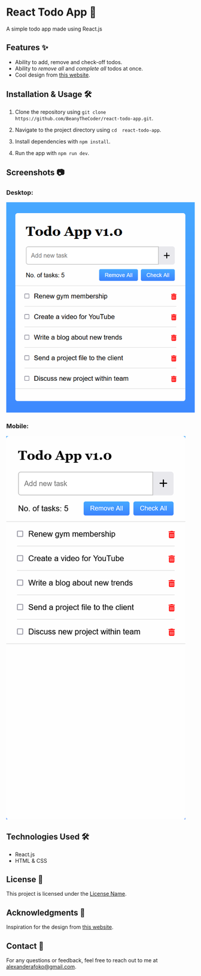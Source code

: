 # React Todo App 🚀

A simple todo app made using React.js

## Features ✨

- Ability to add, remove and check-off todos.
- Ability to _remove all_ and _complete all_ todos at once.
- Cool design from [this website](https://www.codingnepalweb.com/create-todo-list-app-html-javascript/).

## Installation & Usage 🛠️

1. Clone the repository using `git clone https://github.com/BeanyTheCoder/react-todo-app.git`.

2. Navigate to the project directory using `cd  react-todo-app`.
3. Install dependencies with `npm install`.
4. Run the app with `npm run dev`.

## Screenshots 📷

### Desktop:
![image of the desktop view](desktop.png)

### Mobile:

![image of mobile view](mobile.png)

## Technologies Used 🛠️

- React.js
- HTML & CSS

## License 📝

This project is licensed under the [License Name](link-to-license-file).

## Acknowledgments 🙏

Inspiration for the design from [this website](https://www.codingnepalweb.com/create-todo-list-app-html-javascript/).

## Contact 📧

For any questions or feedback, feel free to reach out to me at alexanderafoko@gmail.com.
